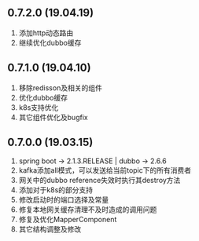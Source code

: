 ## 0.7.2.0 (19.04.19)
1. 添加http动态路由
2. 继续优化dubbo缓存

## 0.7.1.0 (19.04.10)
1. 移除redisson及相关的组件
2. 优化dubbo缓存
3. k8s支持优化
4. 其它组件优化及bugfix

## 0.7.0.0 (19.03.15)
1. spring boot -> 2.1.3.RELEASE | dubbo -> 2.6.6
2. kafka添加all模式，可以发送给当前topic下的所有消费者
3. 网关中的dubbo reference失效时执行其destroy方法
4. 添加对于k8s的部分支持
5. 修改启动时的端口选择及常量
6. 修复本地网关缓存清理不及时造成的调用问题
7. 修复及优化MapperComponent
8. 其它结构调整及修改